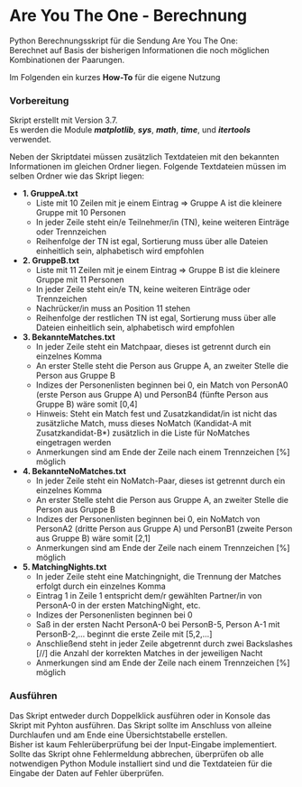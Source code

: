 # Are You The One - Berechnung
Python Berechnungsskript für die Sendung Are You The One: \
Berechnet auf Basis der bisherigen Informationen die noch möglichen Kombinationen der Paarungen.

Im Folgenden ein kurzes **How-To** für die eigene Nutzung

### Vorbereitung
Skript erstellt mit Version 3.7.\
Es werden die Module _**matplotlib**_, _**sys**_, _**math**_, _**time**_, und _**itertools**_ verwendet.

Neben der Skriptdatei müssen zusätzlich Textdateien mit den bekannten Informationen im gleichen Ordner liegen. 
Folgende Textdateien müssen im selben Ordner wie das Skript liegen:
* **1. GruppeA.txt**
	- Liste mit 10 Zeilen mit je einem Eintrag => Gruppe A ist die kleinere Gruppe mit 10 Personen 
	- In jeder Zeile steht ein/e Teilnehmer/in (TN), keine weiteren Einträge oder Trennzeichen
	- Reihenfolge der TN ist egal, Sortierung muss über alle Dateien einheitlich sein, alphabetisch wird empfohlen	
* **2. GruppeB.txt**
	- Liste mit 11 Zeilen mit je einem Eintrag => Gruppe B ist die kleinere Gruppe mit 11 Personen
	- In jeder Zeile steht ein/e TN, keine weiteren Einträge oder Trennzeichen
	- Nachrücker/in muss an Position 11 stehen
	- Reihenfolge der restlichen TN ist egal, Sortierung muss über alle Dateien einheitlich sein, alphabetisch wird empfohlen
* **3. BekannteMatches.txt**
	- In jeder Zeile steht ein Matchpaar, dieses ist getrennt durch ein einzelnes Komma
	- An erster Stelle steht die Person aus Gruppe A, an zweiter Stelle die Person aus Gruppe B
	- Indizes der Personenlisten beginnen bei 0, ein Match von PersonA0 (erste Person aus Gruppe A) und PersonB4 (fünfte Person aus Gruppe B) wäre somit [0,4]
	- Hinweis: Steht ein Match fest und Zusatzkandidat/in ist nicht das zusätzliche Match, muss dieses NoMatch (Kandidat-A mit Zusatzkandidat-B*) zusätzlich in die Liste für NoMatches eingetragen werden
	- Anmerkungen sind am Ende der Zeile nach einem Trennzeichen [%] möglich
* **4. BekannteNoMatches.txt**
	- In jeder Zeile steht ein NoMatch-Paar, dieses ist getrennt durch ein einzelnes Komma
	- An erster Stelle steht die Person aus Gruppe A, an zweiter Stelle die Person aus Gruppe B
	- Indizes der Personenlisten beginnen bei 0, ein NoMatch von PersonA2 (dritte Person aus Gruppe A) und PersonB1 (zweite Person aus Gruppe B) wäre somit [2,1]
	- Anmerkungen sind am Ende der Zeile nach einem Trennzeichen [%] möglich
* **5. MatchingNights.txt**
	- In jeder Zeile steht eine Matchingnight, die Trennung der Matches erfolgt durch ein einzelnes Komma
	- Eintrag 1 in Zeile 1 entspricht dem/r gewählten Partner/in von PersonA-0 in der ersten MatchingNight, etc.
	- Indizes der Personenlisten beginnen bei 0
	- Saß in der ersten Nacht PersonA-0 bei PersonB-5, Person A-1 mit PersonB-2,... beginnt die erste Zeile mit [5,2,...]
	- Anschließend steht in jeder Zeile abgetrennt durch zwei Backslashes [//] die Anzahl der korrekten Matches in der jeweiligen Nacht
	- Anmerkungen sind am Ende der Zeile nach einem Trennzeichen [%] möglich

### Ausführen
Das Skript entweder durch Doppelklick ausführen oder in Konsole das Skript mit Pyhton ausführen. 
Das Skript sollte im Anschluss von alleine Durchlaufen und am Ende eine Übersichtstabelle erstellen.\
Bisher ist kaum Fehlerüberprüfung bei der Input-Eingabe implementiert. Sollte das Skript ohne Fehlermeldung abbrechen, überprüfen ob alle notwendigen Python Module installiert sind und die Textdateien für die Eingabe der Daten auf Fehler überprüfen.

